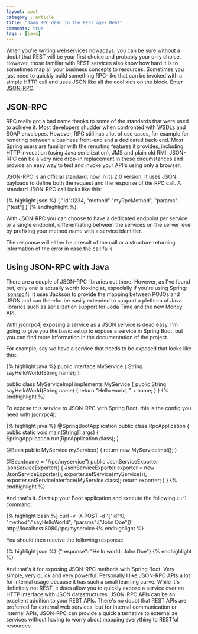 ```yaml
---
layout: post
category : article
title: "Java RPC dead in the REST age? Neh!"
comments: true
tags : [java]
---
```


When you're writing webservices nowadays, you can be sure without a doubt that REST will be your first choice and probably your only choice. However, those familiar with REST services also know how hard it is to sometimes map all your business concepts to resources. Sometimes you just need to quickly build something RPC-like that can be invoked with a simple HTTP call and uses JSON like all the cool kids on the block. Enter [JSON-RPC](http://www.jsonrpc.org). <!--more-->

## JSON-RPC

RPC really got a bad name thanks to some of the standards that were used to achieve it. Most developers shudder when confronted with WSDLs and SOAP envelopes. However, RPC still has a lot of use cases, for example for remoting between a business front-end and a dedicated back-end.
Most Spring users are familiar with the remoting features it provides, including HTTP invocation (using Java serialization), JMS and plain old RMI. JSON-RPC can be a very nice drop-in replacement in these circumstances and provide an easy way to test and invoke your API's using only a browser.

JSON-RPC is an official standard, now in its 2.0 version. It uses JSON payloads to define both the request and the response of the RPC call. A standard JSON-RPC call looks like this:

{% highlight json %}
{
  "id":1234,
  "method":"myRpcMethod",
  "params":["test"]
}
{% endhighlight %}

With JSON-RPC you can choose to have a dedicated endpoint per service or a single endpoint, differentiating between the services on the server level by prefixing your method name with a service identifier.

The response will either be a result of the call or a structure returning information of the error in case the call fails.

## Using JSON-RPC with Java

There are a couple of JSON-RPC libraries out there. However, as I've found out, only one is actually worth looking at, especially if you're using Spring: [jsonrpc4j](https://github.com/briandilley/jsonrpc4j). It uses Jackson to provide the mapping between POJOs and JSON and can therefor be easily extended to support a plethora of Java libraries such as serialization support for Joda Time and the new Money API.

With jsonrpc4j exposing a service as a JSON service is dead easy. I'm going to give you the basic setup to expose a service in Spring Boot, but you can find more information in the documentation of the project.

For example, say we have a service that needs to be exposed that looks like this:

{% highlight java %}
public interface MyService {
  String sayHelloWorld(String name);
}

public class MyServiceImpl implements MyService {
  public String sayHelloWorld(String name) {
    return "Hello world, " + name;
  }
}
{% endhighlight %}

To expose this service to JSON-RPC with Spring Boot, this is the config you need with jsonrpc4j:

{% highlight java %}
@SpringBootApplication
public class RpcApplication {
  public static void main(String[] args) {
    SpringApplication.run(RpcApplication.class);
  }

  @Bean
  public MyService myService() {
    return new MyServiceImpl();
  }

  @Bean(name = "/rpc/myservice")
  public JsonServiceExporter jsonServiceExporter() {
    JsonServiceExporter exporter = new JsonServiceExporter();
    exporter.setService(myService());
    exporter.setServiceInterface(MyService.class);
    return exporter;
  }
}
{% endhighlight %}

And that's it. Start up your Boot application and execute the following `curl` command:

{% highlight bash %}
curl -v -X POST -d '{"id":0, "method":"sayHelloWorld", "params":["John Doe"]}' http://localhost:8080/rpc/myservice
{% endhighlight %}

You should then receive the following response:

{% highlight json %}
{"response": "Hello world, John Doe"}
{% endhighlight %}

And that's it for exposing JSON-RPC methods with Spring Boot. Very simple, very quick and very powerful. Personally I like JSON-RPC APIs a lot for internal usage because it has such a small learning curve. While it's definitely not REST, it does allow you to quickly expose a service over an HTTP interface with JSON datastructures. JSON-RPC APIs can be an excellent addition to your REST APIs. There's no doubt that REST APIs are preferred for external web services, but for internal communication or internal APIs, JSON-RPC can provide a quick alternative to externalize services without having to worry about mapping everything to RESTful resources.
